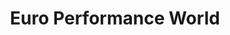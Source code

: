 ---
title: "Euro Performance World"
url: /laguna-niguel/euro-performance-world/
shop: Autowerkstatt
---